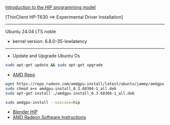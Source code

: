[Introduction to the HIP programming model](https://rocm.docs.amd.com/projects/HIP/en/latest/understand/programming_model.html)
 
[ThinClient HP-T630 ==> Experimental Driver Installation]

---
Ubuntu 24.04 LTS noble
* kernel version: 6.8.0-35-lowlatency
---
* Update and Upgrade Ubuntu Os
```bash
sudo apt-get update && sudo apt-get upgrade
```

* [AMD Repo](https://repo.radeon.com/amdgpu-install/latest/ubuntu/jammy/)

```bash
wget https://repo.radeon.com/amdgpu-install/latest/ubuntu/jammy/amdgpu-install_6.3.60304-1_all.deb
sudo chmod a+x amdgpu-install_6.3.60304-1_all.deb 
sudo apt-get install ./amdgpu-install_6.3.60304-1_all.deb
```

```bash
sudo amdgpu-install --usecase=hip
```

* [Blender HIP](https://docs.blender.org/manual/en/latest/render/cycles/gpu_rendering.html)
* [AMD Radeon Software Instructions](https://amdgpu-install.readthedocs.io/en/latest/)
